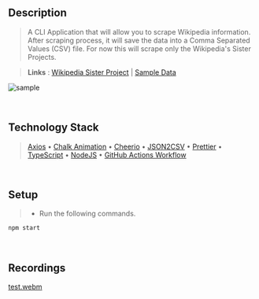 ## Description
> A CLI Application that will allow you to scrape Wikipedia information. After scraping process, it will save the data into a Comma Separated Values (CSV) file. For now this will scrape only the Wikipedia's Sister Projects.

> **Links** : [Wikipedia Sister Project](https://en.wikipedia.org/wiki/Main_Page#:~:text=Wikipedia%27s%20sister%20projects) | [Sample Data](https://github.com/kentlouisetonino/cli-app-wikipedia-web-scraping/blob/develop/src/files/sister-projects.csv)

![sample](https://user-images.githubusercontent.com/69438999/193521598-c0319469-e52e-43c2-b38a-02a48fa4e885.PNG)

<br />

## Technology Stack
> [Axios](https://www.npmjs.com/package/axios) • [Chalk Animation](https://www.npmjs.com/package/chalk-animation) • [Cheerio](https://www.npmjs.com/package/cheerio) • [JSON2CSV](https://www.npmjs.com/package/json2csv) • [Prettier](https://www.npmjs.com/package/prettier) • [TypeScript](https://www.npmjs.com/package/typescript) • [NodeJS](https://nodejs.org/docs/latest-v16.x/api/) • [GitHub Actions Workflow](https://docs.github.com/en/actions/using-workflows/about-workflows)

<br />

## Setup
> - Run the following commands.
```bash
npm start
```

<br />

## Recordings
[test.webm](https://user-images.githubusercontent.com/69438999/193529069-cd94f049-0870-47b6-adde-220649ef9eb3.webm)
